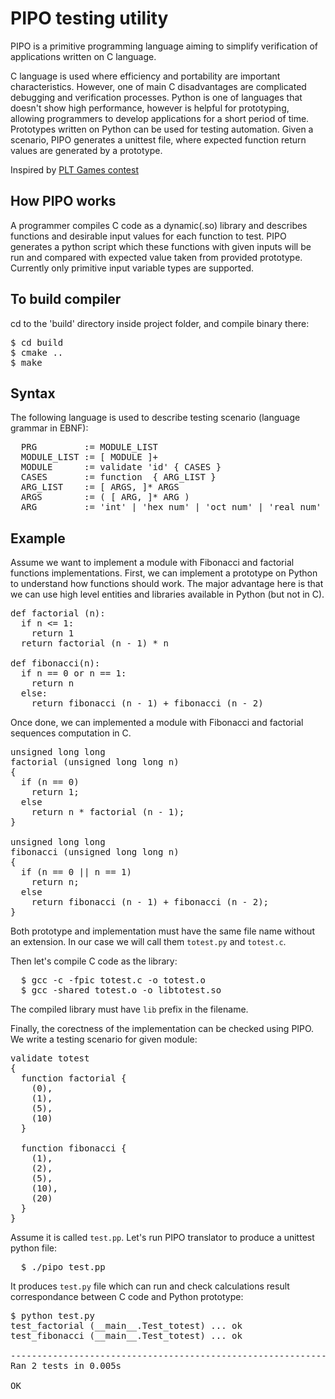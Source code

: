 PIPO testing utility
====================
PIPO is a primitive programming language aiming to simplify verification of
applications written on C language.

C language is used where efficiency and portability are important
characteristics. However, one of main C disadvantages are complicated debugging
and verification processes. Python is one of languages that doesn't show high
performance, however is helpful for prototyping, allowing programmers to
develop applications for a short period of time. Prototypes written on Python
can be used for testing automation. Given a scenario, PIPO generates a unittest
file, where expected function return values are generated by a prototype.

Inspired by [PLT Games contest](http://www.pltgames.com/competition/2013/1)

How PIPO works
--------------
A programmer compiles C code as a dynamic(.so) library and describes functions
and desirable input values for each function to test. PIPO generates a python
script which these functions with given inputs will be run and compared with
expected value taken from provided prototype. Currently only primitive input
variable types are supported.

To build compiler
-----------------
cd to the 'build' directory inside project folder, and compile binary there:
<pre>
$ cd build
$ cmake ..
$ make
</pre>
Syntax
------
The following language is used to describe testing scenario (language grammar
in EBNF):
<pre>
  PRG	      := MODULE_LIST
  MODULE_LIST := [ MODULE ]+
  MODULE      := validate 'id' { CASES }
  CASES	      := function <id> { ARG_LIST }
  ARG_LIST    := [ ARGS, ]* ARGS
  ARGS	      := ( [ ARG, ]* ARG )
  ARG	      := 'int' | 'hex_num' | 'oct_num' | 'real num' | 'string'
</pre>

Example
-------
Assume we want to implement a module with Fibonacci and factorial functions
implementations. First, we can implement a prototype on Python to understand
how functions should work. The major advantage here is that we can use high
level entities and libraries available in Python (but not in C).
<pre>
def factorial (n):
  if n <= 1:
    return 1
  return factorial (n - 1) * n

def fibonacci(n):
  if n == 0 or n == 1:
    return n
  else:
    return fibonacci (n - 1) + fibonacci (n - 2)
</pre>

Once done, we can implemented a module with Fibonacci and factorial sequences
computation in C.
<pre>
unsigned long long
factorial (unsigned long long n)
{
  if (n == 0)
    return 1;
  else
    return n * factorial (n - 1);
}

unsigned long long
fibonacci (unsigned long long n)
{
  if (n == 0 || n == 1)
    return n;
  else
    return fibonacci (n - 1) + fibonacci (n - 2);
}
</pre>

Both prototype and implementation must have the same file name without an
extension. In our case we will call them `totest.py` and `totest.c`.

Then let's compile C code as the library:
<pre>
  $ gcc -c -fpic totest.c -o totest.o
  $ gcc -shared totest.o -o libtotest.so
</pre>

The compiled library must have `lib` prefix in the filename.

Finally, the corectness of the implementation can be checked using PIPO. We write
a testing scenario for given module:
<pre>
validate totest
{
  function factorial {
    (0),
    (1),
    (5),
    (10)
  }

  function fibonacci {
    (1),
    (2),
    (5),
    (10),
    (20)
  }
}
</pre>

Assume it is called `test.pp`. Let's run PIPO translator to produce a unittest
python file:
<pre>
  $ ./pipo test.pp
</pre>

It produces `test.py` file which can run and check calculations result 
correspondance between C code and Python prototype:
<pre>
$ python test.py
test_factorial (__main__.Test_totest) ... ok
test_fibonacci (__main__.Test_totest) ... ok

----------------------------------------------------------------------
Ran 2 tests in 0.005s

OK
</pre>
